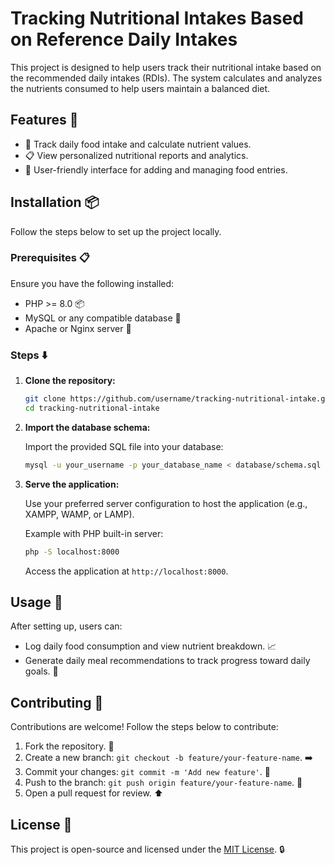 # Tracking Nutritional Intakes Based on Reference Daily Intakes

This project is designed to help users track their nutritional intake based on the recommended daily intakes (RDIs). The system calculates and analyzes the nutrients consumed to help users maintain a balanced diet.

## Features :star2:

- :apple: Track daily food intake and calculate nutrient values.
- :clipboard: View personalized nutritional reports and analytics.
- :busts_in_silhouette: User-friendly interface for adding and managing food entries.

## Installation :package:

Follow the steps below to set up the project locally.

### Prerequisites :clipboard:

Ensure you have the following installed:

- PHP >= 8.0 :package:
- MySQL or any compatible database :floppy_disk:
- Apache or Nginx server :triangular_flag_on_post:

### Steps :arrow_down:

1. **Clone the repository:**

    ```bash
    git clone https://github.com/username/tracking-nutritional-intake.git
    cd tracking-nutritional-intake
    ```

2. **Import the database schema:**

    Import the provided SQL file into your database:

    ```bash
    mysql -u your_username -p your_database_name < database/schema.sql
    ```

3. **Serve the application:**

    Use your preferred server configuration to host the application (e.g., XAMPP, WAMP, or LAMP).

    Example with PHP built-in server:

    ```bash
    php -S localhost:8000
    ```

    Access the application at `http://localhost:8000`.

## Usage :wrench:

After setting up, users can:

- Log daily food consumption and view nutrient breakdown. :chart_with_upwards_trend:
- Generate daily meal recommendations  to track progress toward daily goals. :notebook_with_decorative_cover:

## Contributing :handshake:

Contributions are welcome! Follow the steps below to contribute:

1. Fork the repository. :fork_and_knife:
2. Create a new branch: `git checkout -b feature/your-feature-name`. :arrow_right:
3. Commit your changes: `git commit -m 'Add new feature'`. :memo:
4. Push to the branch: `git push origin feature/your-feature-name`. :rocket:
5. Open a pull request for review. :arrow_up:

## License :scroll:

This project is open-source and licensed under the [MIT License](https://opensource.org/licenses/MIT). :lock:
